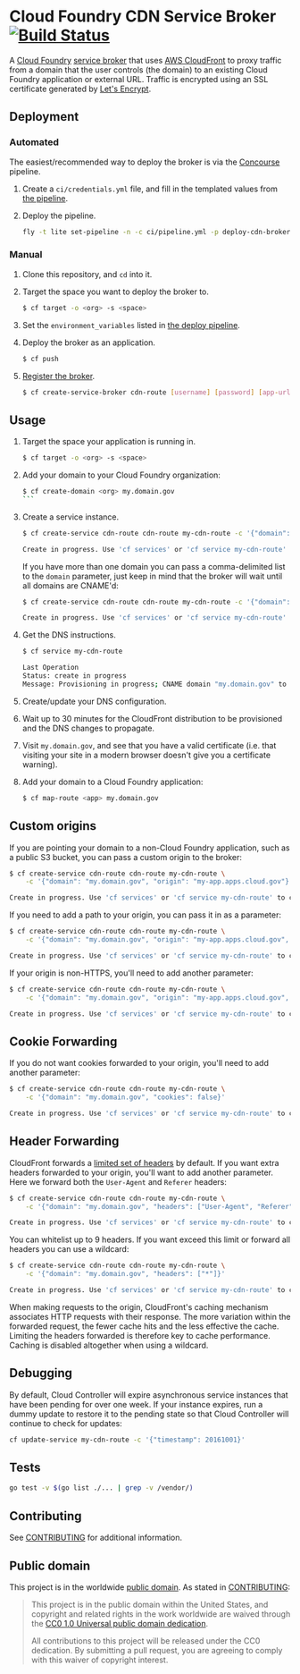 # Cloud Foundry CDN Service Broker [![Build Status](https://travis-ci.org/18F/cf-cdn-service-broker.svg?branch=master)](https://travis-ci.org/18F/cf-cdn-service-broker)

A [Cloud Foundry](https://www.cloudfoundry.org/) [service broker](https://docs.cloudfoundry.org/services/) that uses [AWS CloudFront](https://aws.amazon.com/cloudfront/) to proxy traffic from a domain that the user controls (the domain) to an existing Cloud Foundry application or external URL. Traffic is encrypted using an SSL certificate generated by [Let's Encrypt](https://letsencrypt.org/).

## Deployment

### Automated

The easiest/recommended way to deploy the broker is via the [Concourse](http://concourse.ci/) pipeline.

1. Create a `ci/credentials.yml` file, and fill in the templated values from [the pipeline](ci/pipeline.yml).
1. Deploy the pipeline.

    ```bash
    fly -t lite set-pipeline -n -c ci/pipeline.yml -p deploy-cdn-broker -l ci/credentials.yml
    ```

### Manual

1. Clone this repository, and `cd` into it.
1. Target the space you want to deploy the broker to.

    ```bash
    $ cf target -o <org> -s <space>
    ```

1. Set the `environment_variables` listed in [the deploy pipeline](ci/pipeline.yml).
1. Deploy the broker as an application.

    ```bash
    $ cf push
    ```

1. [Register the broker](http://docs.cloudfoundry.org/services/managing-service-brokers.html#register-broker).

    ```bash
    $ cf create-service-broker cdn-route [username] [password] [app-url] --space-scoped
    ```

## Usage

1. Target the space your application is running in.

    ```bash
    $ cf target -o <org> -s <space>
    ```

1. Add your domain to your Cloud Foundry organization:

    ````bash
    $ cf create-domain <org> my.domain.gov
    ```

1. Create a service instance.

    ```bash
    $ cf create-service cdn-route cdn-route my-cdn-route -c '{"domain": "my.domain.gov"}'

    Create in progress. Use 'cf services' or 'cf service my-cdn-route' to check operation status.
    ```

    If you have more than one domain you can pass a comma-delimited list to the `domain` parameter, just keep in mind that the broker will wait until all domains are CNAME'd:

    ```bash
    $ cf create-service cdn-route cdn-route my-cdn-route -c '{"domain": "my.domain.gov,www.my.domain.gov"}'

    Create in progress. Use 'cf services' or 'cf service my-cdn-route' to check operation status.
    ```

1. Get the DNS instructions.

    ```bash
    $ cf service my-cdn-route

    Last Operation
    Status: create in progress
    Message: Provisioning in progress; CNAME domain "my.domain.gov" to "d3kajwa62y9xrp.cloudfront.net."
    ```

1. Create/update your DNS configuration.

1. Wait up to 30 minutes for the CloudFront distribution to be provisioned and the DNS changes to propagate.

1. Visit `my.domain.gov`, and see that you have a valid certificate (i.e. that visiting your site in a modern browser doesn't give you a certificate warning).

1. Add your domain to a Cloud Foundry application:

    ```bash
    $ cf map-route <app> my.domain.gov
    ```

## Custom origins

If you are pointing your domain to a non-Cloud Foundry application, such as a public S3 bucket, you can pass a custom origin to the broker:

```bash
$ cf create-service cdn-route cdn-route my-cdn-route \
    -c '{"domain": "my.domain.gov", "origin": "my-app.apps.cloud.gov"}'

Create in progress. Use 'cf services' or 'cf service my-cdn-route' to check operation status.
```

If you need to add a path to your origin, you can pass it in as a parameter:

```bash
$ cf create-service cdn-route cdn-route my-cdn-route \
    -c '{"domain": "my.domain.gov", "origin": "my-app.apps.cloud.gov", "path": "/myfolder"}'

Create in progress. Use 'cf services' or 'cf service my-cdn-route' to check operation status.
```
    
If your origin is non-HTTPS, you'll need to add another parameter:

```bash
$ cf create-service cdn-route cdn-route my-cdn-route \
    -c '{"domain": "my.domain.gov", "origin": "my-app.apps.cloud.gov", "insecure_origin": true}'

Create in progress. Use 'cf services' or 'cf service my-cdn-route' to check operation status.
```

## Cookie Forwarding

If you do not want cookies forwarded to your origin, you'll need to add another parameter:

```bash
$ cf create-service cdn-route cdn-route my-cdn-route \
    -c '{"domain": "my.domain.gov", "cookies": false}'

Create in progress. Use 'cf services' or 'cf service my-cdn-route' to check operation status.
```

## Header Forwarding

CloudFront forwards a [limited set of headers](http://docs.aws.amazon.com/AmazonCloudFront/latest/DeveloperGuide/RequestAndResponseBehaviorCustomOrigin.html#request-custom-headers-behavior) by default. If you want extra headers forwarded to your origin, you'll want to add another parameter. Here we forward both the `User-Agent` and `Referer` headers:

```bash
$ cf create-service cdn-route cdn-route my-cdn-route \
    -c '{"domain": "my.domain.gov", "headers": ["User-Agent", "Referer"]}'

Create in progress. Use 'cf services' or 'cf service my-cdn-route' to check operation status.
```

You can whitelist up to 9 headers. If you want exceed this limit or forward all headers you can use a wildcard:

```bash
$ cf create-service cdn-route cdn-route my-cdn-route \
    -c '{"domain": "my.domain.gov", "headers": ["*"]}'

Create in progress. Use 'cf services' or 'cf service my-cdn-route' to check operation status.
```

When making requests to the origin, CloudFront's caching mechanism associates HTTP requests with their response. The more variation within the forwarded request, the fewer cache hits and the less effective the cache. Limiting the headers forwarded is therefore key to cache performance. Caching is disabled altogether when using a wildcard.

## Debugging

By default, Cloud Controller will expire asynchronous service instances that have been pending for over one week. If your instance expires, run a dummy update
to restore it to the pending state so that Cloud Controller will continue to check for updates:

```bash
cf update-service my-cdn-route -c '{"timestamp": 20161001}'
```

## Tests

```bash
go test -v $(go list ./... | grep -v /vendor/)
```

## Contributing

See [CONTRIBUTING](CONTRIBUTING.md) for additional information.

## Public domain

This project is in the worldwide [public domain](LICENSE.md). As stated in [CONTRIBUTING](CONTRIBUTING.md):

> This project is in the public domain within the United States, and copyright and related rights in the work worldwide are waived through the [CC0 1.0 Universal public domain dedication](https://creativecommons.org/publicdomain/zero/1.0/).
>
> All contributions to this project will be released under the CC0 dedication. By submitting a pull request, you are agreeing to comply with this waiver of copyright interest.
